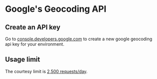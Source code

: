 Google's Geocoding API
======================

Create an API key
-----------------

Go to [console.developers.google.com](https://console.developers.google.com/) to create a new google geocoding api key for your environment.

Usage limit
-----------

The courtesy limit is [2,500 requests/day](https://developers.google.com/maps/documentation/geocoding/?csw=1#Limits).